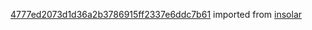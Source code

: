 [4777ed2073d1d36a2b3786915ff2337e6ddc7b61](https://github.com/insolar/insolar/commit/4777ed2073d1d36a2b3786915ff2337e6ddc7b61) imported from [insolar](https://github.com/insolar/insolar)
